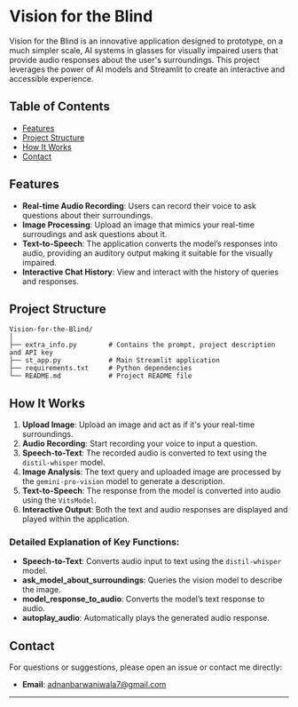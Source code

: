 # Vision for the Blind

Vision for the Blind is an innovative application designed to prototype, on a much simpler scale, AI systems in glasses for visually impaired users that provide audio responses about the user's surroundings. This project leverages the power of AI models and Streamlit to create an interactive and accessible experience.

## Table of Contents

- [Features](#Features)
- [Project Structure](#Project-Structure)
- [How It Works](#how-it-works)
- [Contact](#contact)

## Features

- **Real-time Audio Recording**: Users can record their voice to ask questions about their surroundings.
- **Image Processing**: Upload an image that mimics your real-time surroudings and ask questions about it.
- **Text-to-Speech**: The application converts the model’s responses into audio, providing an auditory output making it suitable for the visually impaired.
- **Interactive Chat History**: View and interact with the history of queries and responses.

## Project Structure

```
Vision-for-the-Blind/
│
├── extra_info.py        # Contains the prompt, project description and API key
├── st_app.py            # Main Streamlit application
├── requirements.txt     # Python dependencies
└── README.md            # Project README file
```

## How It Works

1. **Upload Image**: Upload an image and act as if it's your real-time surroundings.
2. **Audio Recording**: Start recording your voice to input a question.
3. **Speech-to-Text**: The recorded audio is converted to text using the `distil-whisper` model.
4. **Image Analysis**: The text query and uploaded image are processed by the `gemini-pro-vision` model to generate a description.
5. **Text-to-Speech**: The response from the model is converted into audio using the `VitsModel`.
6. **Interactive Output**: Both the text and audio responses are displayed and played within the application.

### Detailed Explanation of Key Functions:

- **Speech-to-Text**: Converts audio input to text using the `distil-whisper` model.
- **ask_model_about_surroundings**: Queries the vision model to describe the image.
- **model_response_to_audio**: Converts the model’s text response to audio.
- **autoplay_audio**: Automatically plays the generated audio response.

## Contact

For questions or suggestions, please open an issue or contact me directly:

- **Email**: adnanbarwaniwala7@gmail.com

---
